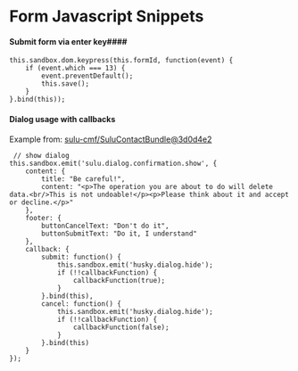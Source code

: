 # Form Javascript Snippets #

#### Submit form via enter key####


```
this.sandbox.dom.keypress(this.formId, function(event) {
    if (event.which === 13) {
        event.preventDefault();
        this.save();
    }
}.bind(this));
```

#### Dialog usage with callbacks

Example from: [sulu-cmf/SuluContactBundle@3d0d4e2](https://github.com/sulu-cmf/SuluContactBundle/commit/3d0d4e21829323bb4b33494e8681ad97dac3ef3b)

```
 // show dialog
this.sandbox.emit('sulu.dialog.confirmation.show', {
    content: {
        title: "Be careful!",
        content: "<p>The operation you are about to do will delete data.<br/>This is not undoable!</p><p>Please think about it and accept or decline.</p>"
    },
    footer: {
        buttonCancelText: "Don't do it",
        buttonSubmitText: "Do it, I understand"
    },
    callback: {
        submit: function() {
            this.sandbox.emit('husky.dialog.hide');
            if (!!callbackFunction) {
                callbackFunction(true);
            }
        }.bind(this),
        cancel: function() {
            this.sandbox.emit('husky.dialog.hide');
            if (!!callbackFunction) {
                callbackFunction(false);
            }
        }.bind(this)
    }
});
```


